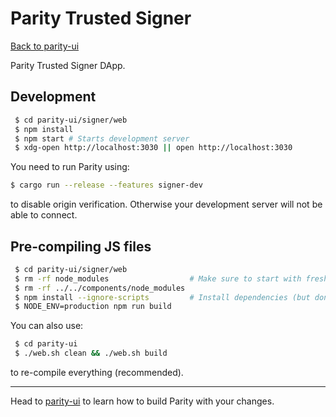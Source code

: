 # Parity Trusted Signer

[Back to parity-ui](../README.md)

Parity Trusted Signer DApp.

## Development

```bash
 $ cd parity-ui/signer/web
 $ npm install
 $ npm start # Starts development server
 $ xdg-open http://localhost:3030 || open http://localhost:3030
```

You need to run Parity using:

```bash
$ cargo run --release --features signer-dev
```

to disable origin verification. Otherwise your development server will not be able to connect.


## Pre-compiling JS files

```bash
 $ cd parity-ui/signer/web
 $ rm -rf node_modules                  # Make sure to start with fresh dependencies
 $ rm -rf ../../components/node_modules
 $ npm install --ignore-scripts         # Install dependencies (but don't link components)
 $ NODE_ENV=production npm run build
```

You can also use:

```bash
 $ cd parity-ui
 $ ./web.sh clean && ./web.sh build
```

to re-compile everything (recommended).

---

Head to [parity-ui](../README.md) to learn how to build Parity with your changes.
